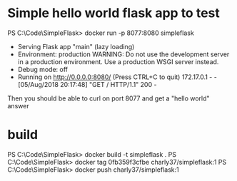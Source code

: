 # Simple hello world flask app to test

PS C:\Code\SimpleFlask> docker run -p 8077:8080 simpleflask
 * Serving Flask app "main" (lazy loading)
 * Environment: production
   WARNING: Do not use the development server in a production environment.
   Use a production WSGI server instead.
 * Debug mode: off
 * Running on http://0.0.0.0:8080/ (Press CTRL+C to quit)
172.17.0.1 - - [05/Aug/2018 20:17:48] "GET / HTTP/1.1" 200 -


Then you should be able to curl on port 8077 and get a "hello world" answer

# build
PS C:\Code\SimpleFlask> docker build -t simpleflask .
PS C:\Code\SimpleFlask> docker tag 0fb359f3cfbe charly37/simpleflask:1
PS C:\Code\SimpleFlask> docker push charly37/simpleflask:1